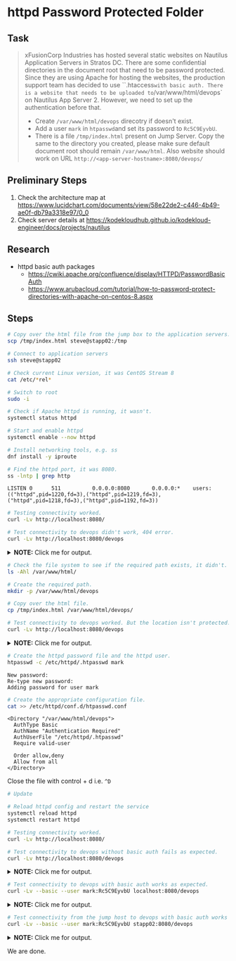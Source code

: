 # httpd Password Protected Folder

## Task

> xFusionCorp Industries has hosted several static websites on Nautilus Application Servers in Stratos DC. There are some confidential directories in the document root that need to be password protected. Since they are using Apache for hosting the websites, the production support team has decided to use ``.htaccess` with basic auth. There is a website that needs to be uploaded to `/var/www/html/devops` on Nautilus App Server 2. However, we need to set up the authentication before that.
>
> * Create `/var/www/html/devops` direcotry if doesn't exist.
> * Add a user `mark` in `htpasswd`and set its password to `Rc5C9EyvbU`.
> * There is a file `/tmp/index.html` present on Jump Server. Copy the same to the directory you created, please make sure default document root should remain `/var/www/html`. Also website should work on URL `http://<app-server-hostname>:8080/devops/`

## Preliminary Steps

1. Check the architecture map at https://www.lucidchart.com/documents/view/58e22de2-c446-4b49-ae0f-db79a3318e97/0_0
2. Check server details at https://kodekloudhub.github.io/kodekloud-engineer/docs/projects/nautilus

## Research

* httpd basic auth packages
  * https://cwiki.apache.org/confluence/display/HTTPD/PasswordBasicAuth
  * https://www.arubacloud.com/tutorial/how-to-password-protect-directories-with-apache-on-centos-8.aspx

## Steps

```bash
# Copy over the html file from the jump box to the application servers.
scp /tmp/index.html steve@stapp02:/tmp

# Connect to application servers
ssh steve@stapp02

# Check current Linux version, it was CentOS Stream 8
cat /etc/*rel*

# Switch to root
sudo -i

# Check if Apache httpd is running, it wasn't.
systemctl status httpd

# Start and enable httpd
systemctl enable --now httpd

# Install networking tools, e.g. ss
dnf install -y iproute

# Find the httpd port, it was 8080.
ss -lntp | grep http
```

```
LISTEN 0      511          0.0.0.0:8080       0.0.0.0:*    users:(("httpd",pid=1220,fd=3),("httpd",pid=1219,fd=3),("httpd",pid=1218,fd=3),("httpd",pid=1192,fd=3))
```

```bash
# Testing connectivity worked.
curl -Lv http://localhost:8080/

# Test connectivity to devops didn't work, 404 error.
curl -Lv http://localhost:8080/devops
```

<details>
  <summary><b>NOTE:</b> Click me for output.</summary>

```
*   Trying 127.0.0.1...
* TCP_NODELAY set
* Connected to localhost (127.0.0.1) port 8080 (#0)
> GET /devops HTTP/1.1
> Host: localhost:8080
> User-Agent: curl/7.61.1
> Accept: */*
> 
< HTTP/1.1 404 Not Found
< Date: Mon, 08 Jan 2024 04:23:02 GMT
< Server: Apache/2.4.37 (centos)
< Content-Length: 196
< Content-Type: text/html; charset=iso-8859-1
< 
<!DOCTYPE HTML PUBLIC "-//IETF//DTD HTML 2.0//EN">
<html><head>
<title>404 Not Found</title>
</head><body>
<h1>Not Found</h1>
<p>The requested URL was not found on this server.</p>
</body></html>
* Connection #0 to host localhost left intact
```

</details>

```bash
# Check the file system to see if the required path exists, it didn't.
ls -Ahl /var/www/html/

# Create the required path.
mkdir -p /var/www/html/devops

# Copy over the html file.
cp /tmp/index.html /var/www/html/devops/

# Test connectivity to devops worked. But the location isn't protected.
curl -Lv http://localhost:8080/devops
```

<details>
  <summary><b>NOTE:</b> Click me for output.</summary>

```
*   Trying 127.0.0.1...
* TCP_NODELAY set
* Connected to localhost (127.0.0.1) port 8080 (#0)
> GET /devops HTTP/1.1
> Host: localhost:8080
> User-Agent: curl/7.61.1
> Accept: */*
> 
< HTTP/1.1 301 Moved Permanently
< Date: Mon, 08 Jan 2024 04:27:07 GMT
< Server: Apache/2.4.37 (centos)
< Location: http://localhost:8080/devops/
< Content-Length: 237
< Content-Type: text/html; charset=iso-8859-1
< 
* Ignoring the response-body
* Connection #0 to host localhost left intact
* Issue another request to this URL: 'http://localhost:8080/devops/'
* Found bundle for host localhost: 0x563f8ba71e50 [can pipeline]
* Re-using existing connection! (#0) with host localhost
* Connected to localhost (127.0.0.1) port 8080 (#0)
> GET /devops/ HTTP/1.1
> Host: localhost:8080
> User-Agent: curl/7.61.1
> Accept: */*
> 
< HTTP/1.1 200 OK
< Date: Mon, 08 Jan 2024 04:27:07 GMT
< Server: Apache/2.4.37 (centos)
< Last-Modified: Mon, 08 Jan 2024 04:26:41 GMT
< ETag: "34-60e679ace53e5"
< Accept-Ranges: bytes
< Content-Length: 52
< Content-Type: text/html; charset=UTF-8
< 
This is xFusionCorp Industries Protected Directory!
* Connection #0 to host localhost left intact
```

</details>

```bash
# Create the httpd password file and the httpd user.
htpasswd -c /etc/httpd/.htpasswd mark
```

```
New password: 
Re-type new password: 
Adding password for user mark
```

```bash
# Create the appropriate configuration file.
cat >> /etc/httpd/conf.d/htpasswd.conf
```

```
<Directory "/var/www/html/devops">
  AuthType Basic
  AuthName "Authentication Required"
  AuthUserFile "/etc/httpd/.htpasswd"
  Require valid-user

  Order allow,deny
  Allow from all
</Directory>
```

Close the file with control + d i.e. `^D`

```bash
# Update 

# Reload httpd config and restart the service
systemctl reload httpd
systemctl restart httpd

# Testing connectivity worked.
curl -Lv http://localhost:8080/

# Test connectivity to devops without basic auth fails as expected.
curl -Lv http://localhost:8080/devops
```

<details>
  <summary><b>NOTE:</b> Click me for output.</summary>

```
*   Trying 127.0.0.1...
* TCP_NODELAY set
* Connected to localhost (127.0.0.1) port 8080 (#0)
> GET /devops HTTP/1.1
> Host: localhost:8080
> User-Agent: curl/7.61.1
> Accept: */*
> 
< HTTP/1.1 401 Unauthorized
< Date: Mon, 08 Jan 2024 04:39:31 GMT
< Server: Apache/2.4.37 (centos)
< WWW-Authenticate: Basic realm="Authentication Required"
< Content-Length: 381
< Content-Type: text/html; charset=iso-8859-1
< 
<!DOCTYPE HTML PUBLIC "-//IETF//DTD HTML 2.0//EN">
<html><head>
<title>401 Unauthorized</title>
</head><body>
<h1>Unauthorized</h1>
<p>This server could not verify that you
are authorized to access the document
requested.  Either you supplied the wrong
credentials (e.g., bad password), or your
browser doesn't understand how to supply
the credentials required.</p>
</body></html>
* Connection #0 to host localhost left intact
```

</details>

```bash
# Test connectivity to devops with basic auth works as expected.
curl -Lv --basic --user mark:Rc5C9EyvbU localhost:8080/devops
```

<details>
  <summary><b>NOTE:</b> Click me for output.</summary>

```
*   Trying 127.0.0.1...
* TCP_NODELAY set
* Connected to localhost (127.0.0.1) port 8080 (#0)
* Server auth using Basic with user 'mark'
> GET /devops HTTP/1.1
> Host: localhost:8080
> Authorization: Basic bWFyazpSYzVDOUV5dmJV
> User-Agent: curl/7.61.1
> Accept: */*
> 
< HTTP/1.1 301 Moved Permanently
< Date: Mon, 08 Jan 2024 04:40:33 GMT
< Server: Apache/2.4.37 (centos)
< Location: http://localhost:8080/devops/
< Content-Length: 237
< Content-Type: text/html; charset=iso-8859-1
< 
* Ignoring the response-body
* Connection #0 to host localhost left intact
* Issue another request to this URL: 'http://localhost:8080/devops/'
* Found bundle for host localhost: 0x5605db1a4620 [can pipeline]
* Re-using existing connection! (#0) with host localhost
* Connected to localhost (127.0.0.1) port 8080 (#0)
* Server auth using Basic with user 'mark'
> GET /devops/ HTTP/1.1
> Host: localhost:8080
> Authorization: Basic bWFyazpSYzVDOUV5dmJV
> User-Agent: curl/7.61.1
> Accept: */*
> 
< HTTP/1.1 200 OK
< Date: Mon, 08 Jan 2024 04:40:33 GMT
< Server: Apache/2.4.37 (centos)
< Last-Modified: Mon, 08 Jan 2024 04:26:41 GMT
< ETag: "34-60e679ace53e5"
< Accept-Ranges: bytes
< Content-Length: 52
< Content-Type: text/html; charset=UTF-8
< 
This is xFusionCorp Industries Protected Directory!
* Connection #0 to host localhost left intact
```

</details>

```bash
# Test connectivity from the jump host to devops with basic auth works as expected.
curl -Lv --basic --user mark:Rc5C9EyvbU stapp02:8080/devops
```

<details>
  <summary><b>NOTE:</b> Click me for output.</summary>

```
*   Trying 172.16.238.11...
* TCP_NODELAY set
* Connected to stapp02 (172.16.238.11) port 8080 (#0)
* Server auth using Basic with user 'mark'
> GET /devops HTTP/1.1
> Host: stapp02:8080
> Authorization: Basic bWFyazpSYzVDOUV5dmJV
> User-Agent: curl/7.61.1
> Accept: */*
> 
< HTTP/1.1 301 Moved Permanently
< Date: Mon, 08 Jan 2024 04:41:29 GMT
< Server: Apache/2.4.37 (centos)
< Location: http://stapp02:8080/devops/
< Content-Length: 235
< Content-Type: text/html; charset=iso-8859-1
< 
* Ignoring the response-body
* Connection #0 to host stapp02 left intact
* Issue another request to this URL: 'http://stapp02:8080/devops/'
* Found bundle for host stapp02: 0x564456ea1620 [can pipeline]
* Re-using existing connection! (#0) with host stapp02
* Connected to stapp02 (172.16.238.11) port 8080 (#0)
* Server auth using Basic with user 'mark'
> GET /devops/ HTTP/1.1
> Host: stapp02:8080
> Authorization: Basic bWFyazpSYzVDOUV5dmJV
> User-Agent: curl/7.61.1
> Accept: */*
> 
< HTTP/1.1 200 OK
< Date: Mon, 08 Jan 2024 04:41:29 GMT
< Server: Apache/2.4.37 (centos)
< Last-Modified: Mon, 08 Jan 2024 04:26:41 GMT
< ETag: "34-60e679ace53e5"
< Accept-Ranges: bytes
< Content-Length: 52
< Content-Type: text/html; charset=UTF-8
< 
This is xFusionCorp Industries Protected Directory!
* Connection #0 to host stapp02 left intact
```

</details>

We are done.
